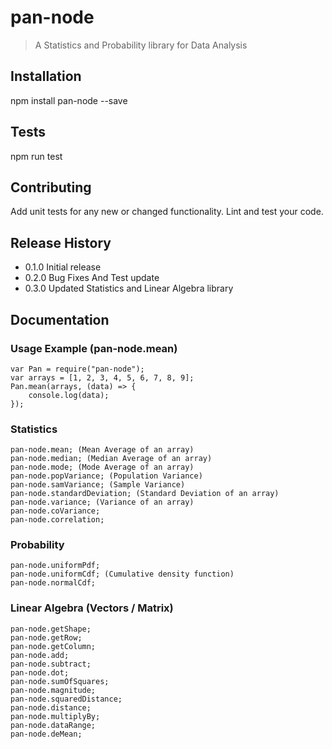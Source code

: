 pan-node
=========

> A Statistics and Probability library for Data Analysis

## Installation

  npm install pan-node --save
  
## Tests

  npm run test
  
## Contributing

Add unit tests for any new or changed functionality. Lint and test your code.

## Release History

* 0.1.0 Initial release
* 0.2.0 Bug Fixes And Test update
* 0.3.0 Updated Statistics and Linear Algebra library

## Documentation

### Usage Example (pan-node.mean)

    var Pan = require("pan-node");
    var arrays = [1, 2, 3, 4, 5, 6, 7, 8, 9];
    Pan.mean(arrays, (data) => {
        console.log(data);
    });
    
### Statistics

    pan-node.mean; (Mean Average of an array)
    pan-node.median; (Median Average of an array)
    pan-node.mode; (Mode Average of an array)
    pan-node.popVariance; (Population Variance)
    pan-node.samVariance; (Sample Variance)
    pan-node.standardDeviation; (Standard Deviation of an array)
    pan-node.variance; (Variance of an array)
    pan-node.coVariance;
    pan-node.correlation;

### Probability

    pan-node.uniformPdf;
    pan-node.uniformCdf; (Cumulative density function)
    pan-node.normalCdf;

### Linear Algebra (Vectors / Matrix)

    pan-node.getShape;
    pan-node.getRow;
    pan-node.getColumn;
    pan-node.add;
    pan-node.subtract;
    pan-node.dot;
    pan-node.sumOfSquares;
    pan-node.magnitude;
    pan-node.squaredDistance;
    pan-node.distance;
    pan-node.multiplyBy;
    pan-node.dataRange;
    pan-node.deMean;